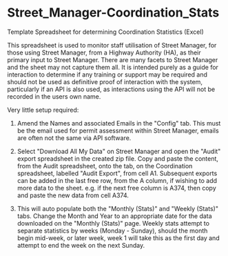 # Street_Manager-Coordination_Stats
Template Spreadsheet for determining Coordination Statistics (Excel)

This spreadsheet is used to monitor staff utilisation of Street Manager, for those using Street Manager, from a Highway Authority (HA), as their primary input to Street Manager.  There are many facets to Street Manager and the sheet may not capture them all.  It is intended purely as a guide for interaction to determine if any training or support may be required and should not be used as definitive proof of interaction with the system, particularly if an API is also used, as interactions using the API will not be recorded in the users own name.


Very little setup required:

1. Amend the Names and associated Emails in the "Config" tab.  This must be the email used for permit assessment within Street Manager, emails are often not the same via API software.

2. Select "Download All My Data" on Street Manager and open the "Audit" export spreadsheet in the created zip file.  Copy and paste the content, from the Audit spreadsheet, onto the tab, on the Coordination spreadsheet, labelled "Audit Export", from cell A1.  Subsequent exports can be added in the last free row, from the A column, if wishing to add more data to the sheet. e.g. if the next free column is A374, then copy and paste the new data from cell A374.

3. This will auto populate both the "Monthly (Stats)" and "Weekly (Stats)" tabs.  Change the Month and Year to an appropriate date for the data downloaded on the "Monthly (Stats)" page.  Weekly stats attempt to separate statistics by weeks (Monday - Sunday), should the month begin mid-week, or later week, week 1 will take this as the first day and attempt to end the week on the next Sunday.

